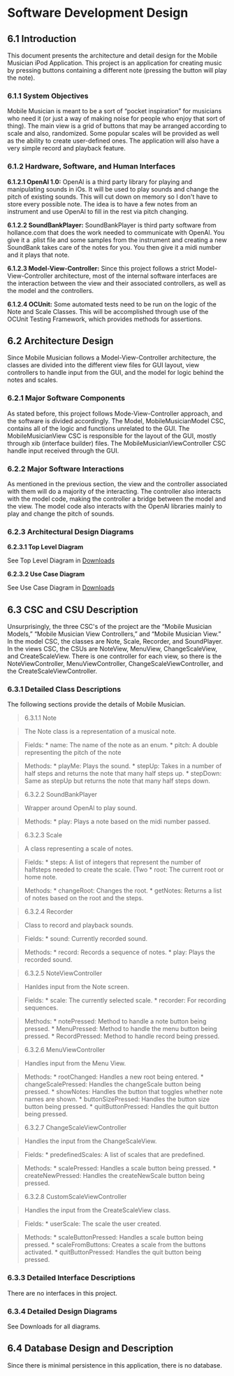 # Software Development Design #

## 6.1 Introduction ##

This document presents the architecture and detail design for the Mobile Musician iPod Application.  This project is an application for creating music by pressing buttons containing a different note (pressing the button will play the note).

### 6.1.1 System Objectives ###

Mobile Musician is meant to be a sort of “pocket inspiration” for musicians who need it (or just a way of making noise for people who enjoy that sort of thing).  The main view is a grid of buttons that may be arranged according to scale and also, randomized.  Some popular scales will be provided as well as the ability to create user-defined ones.  The application will also have a very simple record and playback feature.

### 6.1.2 Hardware, Software, and Human Interfaces ###

**6.1.2.1 OpenAl 1.0:**  OpenAl is a third party library for playing and manipulating sounds in iOs.  It will be used to play sounds and change the pitch of existing sounds.  This will cut down on memory so I don't have to store every possible note.  The idea is to have a few notes from an instrument and use OpenAl to fill in the rest via pitch changing.

**6.1.2.2 SoundBankPlayer:** SoundBankPlayer is third party software from hollance.com that does the work needed to communicate with OpenAl.  You give it a .plist file and some samples from the instrument and creating a new SoundBank takes care of the notes for you.  You then give it a midi number and it plays that note.

**6.1.2.3 Model-View-Controller:**  Since this project follows a strict Model-View-Controller architecture,  most of the internal software interfaces are the interaction  between the view and their associated controllers, as well as the model and the controllers.

**6.1.2.4 OCUnit:** Some automated tests need to be run on the logic of the Note and Scale Classes.  This will be accomplished through use of the OCUnit Testing Framework, which provides methods for assertions.

## 6.2 Architecture Design ##

Since Mobile Musician follows a Model-View-Controller architecture, the classes are divided into the different view files for GUI layout, view controllers to handle input from the GUI, and the model for logic behind the notes and scales.

### 6.2.1 Major Software Components ###

As stated before, this project follows Mode-View-Controller approach, and the software is divided accordingly.  The Model, MobileMusicianModel CSC, contains all of the logic and functions unrelated to the GUI.  The MobileMusicianView CSC is  responsible for the layout of the GUI, mostly through xib (interface builder) files.  The MobileMusicianViewController CSC handle input received through the GUI.

### 6.2.2 Major Software Interactions ###

As mentioned in the previous section, the view and the controller associated with them will do a majority of the interacting.  The controller also interacts with the model code, making the controller a bridge between the model and the view.  The model code also interacts with the OpenAl libraries mainly to play and change the pitch of sounds.

### 6.2.3 Architectural Design Diagrams ###

**6.2.3.1 Top Level Diagram**

See Top Level Diagram in [Downloads](http://code.google.com/p/mobile-musician/downloads/list)

**6.2.3.2 Use Case Diagram**

See Use Case Diagram in [Downloads](http://code.google.com/p/mobile-musician/downloads/list)

## 6.3 CSC and CSU Description ##

Unsurprisingly, the three CSC's of the project are the “Mobile Musician Models,” “Mobile Musician View Controllers,” and “Mobile Musician View.”  In the model CSC, the classes are Note, Scale, Recorder, and SoundPlayer.  In the views CSC, the CSUs are NoteView, MenuView, ChangeScaleView, and CreateScaleView.  There is one controller for each view, so there is the NoteViewController, MenuViewController, ChangeScaleViewController, and the CreateScaleViewController.

### 6.3.1 Detailed Class Descriptions ###

The following sections provide the details of Mobile Musician.

> 6.3.1.1 Note

> The Note class is a representation of a musical note.

> Fields:
    * name: The name of the note as an enum.
    * pitch: A double representing the pitch of the note

> Methods:
    * playMe: Plays the sound.
    * stepUp: Takes in a number of half steps and returns the note that many half steps up.
    * stepDown: Same as stepUp but returns the note that many half steps down.

> 6.3.2.2 SoundBankPlayer

> Wrapper around OpenAl to play sound.

> Methods:
    * play: Plays a note based on the midi number passed.

> 6.3.2.3 Scale

> A class representing a scale of notes.

> Fields:
    * steps:  A list of integers that represent the number of halfsteps needed to create the scale.  (Two
    * root:  The current root or home note.

> Methods:
    * changeRoot: Changes the root.
    * getNotes: Returns a list of notes based on the root and the steps.

> 6.3.2.4 Recorder

> Class to record and playback sounds.

> Fields:
    * sound: Currently recorded sound.

> Methods:
    * record: Records a sequence of notes.
    * play: Plays the recorded sound.

> 6.3.2.5 NoteViewController

> Hanldes input from the Note screen.

> Fields:
    * scale: The currently selected scale.
    * recorder: For recording sequences.

> Methods:
    * notePressed: Method to handle a note button being pressed.
    * MenuPressed: Method to handle the menu button being pressed.
    * RecordPressed: Method to handle record being pressed.

> 6.3.2.6 MenuViewController

> Handles input from the Menu View.

> Methods:
    * rootChanged: Handles a new root being entered.
    * changeScalePressed: Handles the changeScale button being pressed.
    * showNotes: Handles the button that toggles whether note names are shown.
    * buttonSizePressed: Handles the button size button being pressed.
    * quitButtonPressed: Handles the quit button being pressed.

> 6.3.2.7 ChangeScaleViewController

> Handles the input from the ChangeScaleView.

> Fields:
    * predefinedScales:  A list of scales that are predefined.

> Methods:
    * scalePressed: Handles a scale button being pressed.
    * createNewPressed: Handles the createNewScale button being pressed.

> 6.3.2.8 CustomScaleViewController

> Handles the input from the CreateScaleView class.

> Fields:
    * userScale: The scale the user created.

> Methods:
    * scaleButtonPressed:  Handles a scale button being pressed.
    * scaleFromButtons: Creates a scale from the buttons activated.
    * quitButtonPressed: Handles the quit button being pressed.

### 6.3.3 Detailed Interface Descriptions ###

There are no interfaces in this project.

### 6.3.4 Detailed Design Diagrams ###

See Downloads for all diagrams.

## 6.4 Database Design and Description ##

Since there is minimal persistence in this application, there is no database.